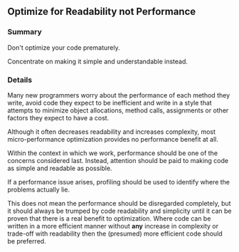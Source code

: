 ## Optimize for Readability not Performance

### Summary

Don't optimize your code prematurely. 

Concentrate on making it simple and understandable instead.

### Details

Many new programmers worry about the performance of each method they write, avoid code they expect to be inefficient and write in a style that attempts to minimize object allocations, method calls, assignments or other factors they expect to have a cost. 

Although it often decreases readability and increases complexity, most micro-performance optimization provides no performance benefit at all.

Within the context in which we work, performance should be one of the concerns considered last. Instead, attention should be paid to making code as simple and readable as possible.

If a performance issue arises, profiling should be used to identify where the problems actually lie.

This does not mean the performance should be disregarded completely, but it should always be trumped by code readability and simplicity until it can be proven that there is a real benefit to optimization. Where code can be written in a more efficient manner without **any** increase in complexity or trade-off with readability then the (presumed) more efficient code should be preferred.

